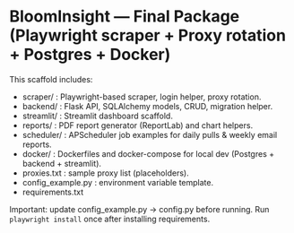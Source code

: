 # BloomInsight — Final Package (Playwright scraper + Proxy rotation + Postgres + Docker)

This scaffold includes:
- scraper/ : Playwright-based scraper, login helper, proxy rotation.
- backend/ : Flask API, SQLAlchemy models, CRUD, migration helper.
- streamlit/ : Streamlit dashboard scaffold.
- reports/ : PDF report generator (ReportLab) and chart helpers.
- scheduler/ : APScheduler job examples for daily pulls & weekly email reports.
- docker/ : Dockerfiles and docker-compose for local dev (Postgres + backend + streamlit).
- proxies.txt : sample proxy list (placeholders).
- config_example.py : environment variable template.
- requirements.txt

Important: update config_example.py -> config.py before running. Run `playwright install` once after installing requirements.
